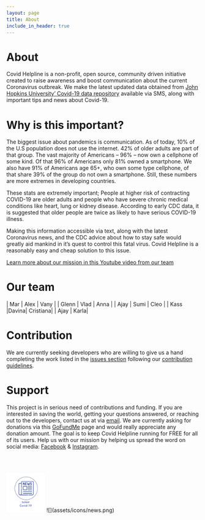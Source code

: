 ```yaml
---
layout: page
title: About
include_in_header: true
---
```


# About

Covid Helpline is a non-profit, open source, community driven initiative created to raise awareness and boost communication about the current Coronavirus outbreak. We make the latest updated data obtained from [John Hopkins University’ Covid-19 data repository](https://github.com/CSSEGISandData/COVID-19/tree/master/csse_covid_19_data/csse_covid_19_daily_reports) available via SMS, along with important tips and news about Covid-19.

# Why is this important?

The biggest issue about pandemics is communication. As of today, 10% of the U.S population does not use the internet. 42% of older adults are part of that group. The vast majority of Americans – 96% – now own a cellphone of some kind. Of that 96% of Americans only 81% owned a smartphone. We also have 91% of Americans age 65+, who own some type cellphone, of that share 39% of the group do not own a smartphone. Still, these numbers are more extremes in developing countries.

These stats are extremely important; People at higher risk of contracting COVID-19 are older adults and people who have severe chronic medical conditions like heart, lung or kidney disease. According to early CDC data, it is suggested that older people are twice as likely to have serious COVID-19 illness.

Making this information accessible via text, along with the latest Coronavirus news, and the CDC advice about how to stay safe would greatly aid mankind in it’s quest to control this fatal virus. Covid Helpline is a reasonably easy and cheap solution to this issue.

[Learn more about our mission in this Youtube video from our team](https://www.youtube.com/watch?v=axAEKzDHBm4&feature=youtu.be)

# Our team


| Mar     | Alex | Vany |
| Glenn   | Vlad | Anna |
| Ajay    | Sumi | Cleo |
| Kass    |Davina| Cristiana|
| Ajay    | Karla|

# Contribution

We are currently seeking developers who are willing to give us a hand completing the work listed in the [issues section](https://github.com/Marwan01/covid-helpline/issues) following our [contribution guidelines](https://github.com/Marwan01/covid-helpline/blob/master/.github/CONTRIBUTING.md).


# Support

This project is in serious need of contributions and funding. If you are interested in saving the world, getting your questions answered, or reaching out to the developers, contact us at via [email](mailto:covid.helpline@gmail.com). We are currently asking for donations via this [GoFundMe](https://www.gofundme.com/f/help-spread-information-about-covid19-via-text) page and would really appreciate any donation amount. The goal is to keep Covid Helpline running for FREE for all of its users. Help us with our mission by helping us spread the word on social media: [Facebook](https://www.facebook.com/covidhelpline) & [Instagram](https://www.instagram.com/covid_helpline/).

<br><br>

<img alt="README-684b45a8" src="assets/icons/news.png" width="20%" height="" >
![](assets/icons/news.png)

